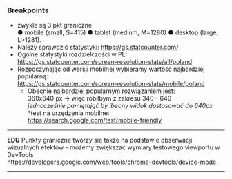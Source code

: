 ### Breakpoints
* zwykle są 3 pkt graniczne <br>
● mobile (small, S=415) ● tablet (medium, M=1280)   ● desktop (large, L>1281). <br>
* Należy sprawdzić statystyki: https://gs.statcounter.com/
* Ogólne statystyki rozdzielczości w PL: <br> 
https://gs.statcounter.com/screen-resolution-stats/all/poland
* Rozpoczynając od wersji mobilnej wybieramy wartość najbardziej popularną: <br>https://gs.statcounter.com/screen-resolution-stats/mobile/poland
    * Obecnie najbardziej popularnym rozwiązaniem jest: <br>
        360x640 px -> więc robiłbym z zakresu 340 - 640 <br>
        _jednocześnie pamiętająć by ibecny widok dostosować do 640px_
    *test na urzędzenia mobilne: <br>
    https://search.google.com/test/mobile-friendly
***
**EDU** Punkty graniczne tworzy się także na podstawie
obserwacji wizualnych efektów - możemy
zwiększać wymiary testowego viewportu w
DevTools <br>
https://developers.google.com/web/tools/chrome-devtools/device-mode
***